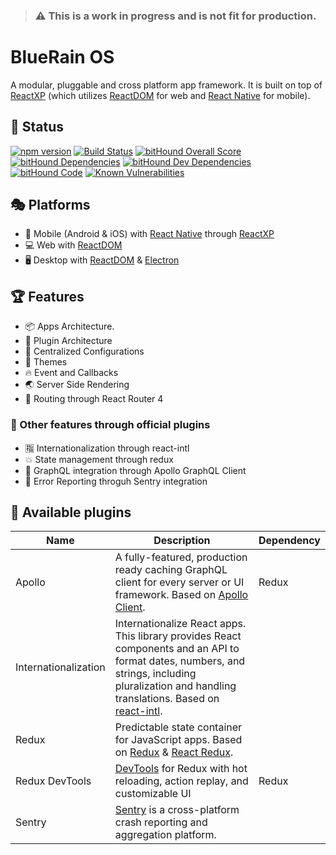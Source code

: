 
> ### ⚠️ This is a work in progress and is not fit for production.

# BlueRain OS


A modular, pluggable and cross platform app framework. It is built on top of [ReactXP](https://microsoft.github.io/reactxp/) (which utilizes [ReactDOM](https://facebook.github.io/react/docs/react-dom.html) for web and [React Native](https://facebook.github.io/react-native/) for mobile).

## 🎊 Status 
[![npm version](https://badge.fury.io/js/%40blueeast%2Fbluerain-os.svg)](https://github.com/BlueEastCode/bluerain-os) [![Build Status](https://travis-ci.org/BlueEastCode/bluerain-os.svg?branch=master)](https://travis-ci.org/BlueEastCode/bluerain-os) [![bitHound Overall Score](https://www.bithound.io/github/BlueEastCode/bluerain-os/badges/score.svg)](https://www.bithound.io/github/BlueEastCode/bluerain-os) [![bitHound Dependencies](https://www.bithound.io/github/BlueEastCode/bluerain-os/badges/dependencies.svg)](https://www.bithound.io/github/BlueEastCode/bluerain-os/develop/dependencies/npm) [![bitHound Dev Dependencies](https://www.bithound.io/github/BlueEastCode/bluerain-os/badges/devDependencies.svg)](https://www.bithound.io/github/BlueEastCode/bluerain-os/develop/dependencies/npm) [![bitHound Code](https://www.bithound.io/github/BlueEastCode/bluerain-os/badges/code.svg)](https://www.bithound.io/github/BlueEastCode/bluerain-os) [![Known Vulnerabilities](https://snyk.io/test/npm/@blueeast/bluerain-os/badge.svg)](https://snyk.io/test/npm/@blueeast/bluerain-os)


## 🎭 Platforms
- 📱 Mobile (Android & iOS) with [React Native](https://facebook.github.io/react-native/) through [ReactXP](https://microsoft.github.io/reactxp/)
- 💻 Web with [ReactDOM](https://facebook.github.io/react/docs/react-dom.html)
- 🖥 Desktop with [ReactDOM](https://facebook.github.io/react/docs/react-dom.html) & [Electron](https://electron.atom.io/)

## 🏆 Features
- 📦 Apps Architecture.
- 🤖 Plugin Architecture
- 🔧 Centralized Configurations
- 💅 Themes
- 🔥 Event and Callbacks
- 🌏 Server Side Rendering
- 🔀 Routing through React Router 4

### 🎨 Other features through official plugins
- 🈯️ Internationalization through react-intl
- 💥 State management through redux
- 🚀 GraphQL integration through Apollo GraphQL Client
- 🚨 Error Reporting throguh Sentry integration


## 🤖 Available plugins

Name | Description | Dependency
------ | ------ | ------
Apollo | A fully-featured, production ready caching GraphQL client for every server or UI framework. Based on [Apollo Client](http://dev.apollodata.com/react/). | Redux
Internationalization | Internationalize React apps. This library provides React components and an API to format dates, numbers, and strings, including pluralization and handling translations. Based on [react-intl](https://github.com/yahoo/react-intl). | 
Redux | Predictable state container for JavaScript apps. Based on [Redux](http://redux.js.org/) & [React Redux](https://github.com/reactjs/react-redux).
Redux DevTools | [DevTools](https://github.com/gaearon/redux-devtools) for Redux with hot reloading, action replay, and customizable UI  | Redux
Sentry | [Sentry](https://sentry.io/) is a cross-platform crash reporting and aggregation platform. 
